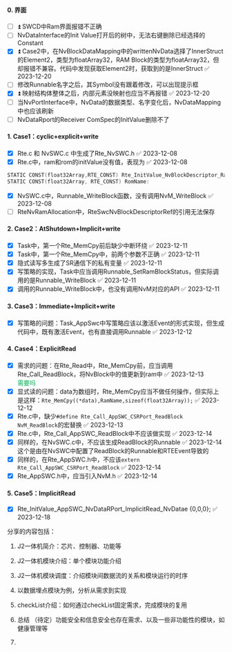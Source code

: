 #### 0. 界面
- [ ] ⏫ SWCD中Ram界面报错不正确
- [ ] NvDataInterface的Init Value打开后的树中，无法右键删除已经选择的Constant
- [x] ⏫ Case2中，在NvBlockDataMapping中的writtenNvData选择了InnerStruct的Element2，类型为floatArray32，RAM Block的类型为floatArray32，但却报错不兼容。代码中发现获取Element2时，获取到的是InnerStruct ✅ 2023-12-20
- [ ] 修改Runnable名字之后，其Symbol没有跟着修改，可以出现提示框
- [x] ⏫ 映射结构体整体之后，内部元素没映射也应当不再报错 ✅ 2023-12-20
- [ ] 当NvPortInterface中，NvData的数据类型、名字变化后，NvDataMapping中也应该刷新
- [ ] NvDataRport的Receiver ComSpec的InitValue删除不了
#### 1. Case1：cyclic+explicit+write
- [x] Rte.c 和 NvSWC.c 中生成了Rte_NvSWC.h ✅ 2023-12-08
- [x] Rte.c中，ram和rom的initValue没有值，表现为 ✅ 2023-12-08
```c
STATIC CONST(float32Array,RTE_CONST) Rte_InitValue_NvBlockDescriptor_RamName= ; 
STATIC CONST(float32Array, RTE_CONST) RomName:
```
- [x] NvSWC.c中，Runnable_WriteBlock函数，没有调用NvM_WriteBlock ✅ 2023-12-08
- [ ] RteNvRamAllocation中，RteSwcNvBlockDescriptorRef的引用无法保存
#### 2. Case2：AtShutdown+Implicit+write
- [x] Task中，第一个Rte_MemCpy前后缺少中断环绕 ✅ 2023-12-11
- [x] Task中，第一个Rte_MemCpy中，前两个参数不正确 ✅ 2023-12-11
- [x] 隐式读写多生成了SR通信下的私有变量 ✅ 2023-12-11
- [x] 写策略的实现，Task中应当调用Runnable_SetRamBlockStatus，但实际调用的是Runnable_WriteBlock ✅ 2023-12-11
- [x] 调用的Runnable_WriteBlock中，也没有调用NvM对应的API ✅ 2023-12-11
#### 3. Case3：Immediate+Implicit+write
- [x] 写策略的问题：Task_AppSwc中写策略应该以激活Event的形式实现，但生成代码中，既有激活Event，也有直接调用Runnable ✅ 2023-12-12

#### 4. Case4：ExplicitRead
- [x] 需求的问题：在Rte_Read中，Rte_MemCpy前，应当调用Rte_Call_ReadBlock，将NvBlock中的值更新到ram中 ✅ 2023-12-13  
<font color="#00b050">需要吗</font>
- [x] 显式读的问题：data为数组时，Rte_MemCpy应当不做任何操作，但实际上是这样：`Rte_MemCpy((*data),RamName,sizeof(float32Array));` ✅ 2023-12-12
- [x] Rte.c中，缺少`#define Rte_Call_AppSWC_CSRPort_ReadBlock NvM_ReadBlock`的宏替换 ✅ 2023-12-13
- [x] Rte.c中，Rte_Call_AppSWC_ReadBlock中不应该做实现 ✅ 2023-12-14
- [x] 同样的，在NvSWC.c中，不应该生成ReadBlock的Runnable ✅ 2023-12-14 这个是由在NvSWC中配置了ReadBlock的Runnable和RTEEvent导致的
- [x] 同样的，在Rte_AppSWC.h中，不应该`extern Rte_Call_AppSWC_CSRPort_ReadBlock` ✅ 2023-12-14
- [x] Rte_AppSWC.h中，应当引入NvM.h ✅ 2023-12-14
#### 5. Case5：ImplicitRead
- [x] Rte_InitValue_AppSWC_NvDataRPort_ImplicitRead_NvDatae {0,0,0}; ✅ 2023-12-18


分享的内容包括：
1. J2一体机简介：芯片、控制器、功能等
2. J2一体机模块介绍：单个模块功能介绍
3. J2一体机模块调度：介绍模块间数据流的关系和模块运行的时序
4. 以数据埋点模块为例，分析从需求到实现
5. checkList介绍：如何通过checkList固定需求，完成模块的复用
6. 总结
（待定）功能安全和信息安全也存在需求、以及一些非功能性的模块，如健康管理等

1. 

